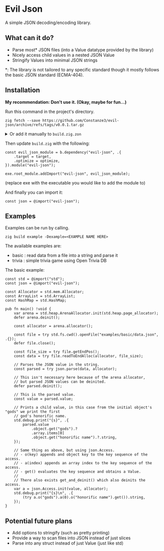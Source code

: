 # Evil Json

A simple JSON decoding/encoding library.

## What can it do?
- Parse most\* JSON files (into a Value datatype provided by the library)
- Nicely access child values in a nested JSON Value
- Stringify Values into minimal JSON strings

\*: The library is not tailored to any specific standard though it mostly follows the basic JSON standard (ECMA-404).

## Installation

**My recommendation: Don't use it. (Okay, maybe for fun...)**

Run this command in the project's directory.
```
zig fetch --save https://github.com/Constanze3/evil-json/archive/refs/tags/v0.0.1.tar.gz
```

<details>
<summary>
Or add it manually to <code>build.zig.zon</code>
</summary>
<br>
```zig
.{
    .name = "app",
    .version = "0.0.0",
    .dependencies = .{
        .@"evil-json" = .{
            .url = "https://github.com/Constanze3/evil-json/archive/refs/tags/v0.0.1.tar.gz",
            .hash = "122087e4c7cbc7852de86c575a1197c5d619dc75123efd89796eb746af43bffb1145",
        },
    },
}
```
</details>

Then update <code>build.zig</code> with the following:
```zig
const evil_json_module = b.dependency("evil-json", .{
    .target = target,
    .optimize = optimize,
}).module("evil-json");

exe.root_module.addImport("evil-json", evil_json_module);
```
(replace exe with the executable you would like to add the module to)

And finally you can import it:
```zig
const json = @import("evil-json");
```

## Examples

Examples can be run by calling.
```
zig build example -Dexample=<EXAMPLE NAME HERE>
```

The available examples are:
- basic : read data from a file into a string and parse it
- trivia : simple trivia game using Open Trivia DB

The basic example:
```zig
const std = @import("std");
const json = @import("evil-json");

const Allocator = std.mem.Allocator;
const ArrayList = std.ArrayList;
const HashMap = std.HashMap;

pub fn main() !void {
    var arena = std.heap.ArenaAllocator.init(std.heap.page_allocator);
    defer arena.deinit();

    const allocator = arena.allocator();

    const file = try std.fs.cwd().openFile("examples/basic/data.json", .{});
    defer file.close();

    const file_size = try file.getEndPos();
    const data = try file.readToEndAlloc(allocator, file_size);

    // Parses the JSON value in the string.
    const parsed = try json.parse(data, allocator);

    // This isn't necessary here because of the arena allocator,
    // but parsed JSON values can be deinited.
    defer parsed.deinit();

    // This is the parsed value.
    const value = parsed.value;

    // Prints a child value, in this case from the initial object's "gods" we print the first
    // god's honorific name.
    std.debug.print("{s}", .{
        parsed.value
            .object.get("gods").?
            .array.items[0]
            .object.get("honorific name").?.string,
    });

    // Same thing as above, but using json.Access.
    // - o(key) appends and object key to the key sequence of the access.
    // - a(index) appends an array index to the key sequence of the access.
    // - get() evaluates the key sequence and obtains a Value.
    //
    // There also exists get_and_deinit() which also deinits the access.
    var a = json.Access.init(value, allocator);
    std.debug.print("{s}\n", .{
        (try a.o("gods").a(0).o("honorific name").get()).string,
    });
}
```

## Potential future plans
- Add options to stringify (such as pretty printing)
- Provide a way to scan files into JSON instead of just slices
- Parse into any struct instead of just Value (just like std)

